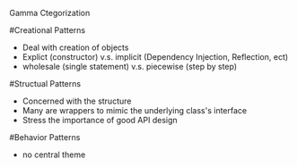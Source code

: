 Gamma Ctegorization

#Creational Patterns
- Deal with creation of objects
- Explict (constructor) v.s. implicit (Dependency Injection, Reflection, ect)
- wholesale (single statement) v.s. piecewise (step by step)

#Structual Patterns
- Concerned with the structure
- Many are wrappers to mimic the underlying class's interface
- Stress the importance of good API design

#Behavior Patterns
- no central theme


